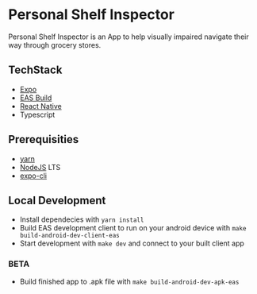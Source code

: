 # Personal Shelf Inspector

Personal Shelf Inspector is an App to help visually impaired navigate their way through grocery stores.

## TechStack
- [Expo](https://docs.expo.io/)
- [EAS Build](https://docs.expo.dev/build/introduction/)
- [React Native](https://reactnative.dev/)
- Typescript


## Prerequisities

- [yarn](https://yarnpkg.com/lang/en/docs/install/)
- [NodeJS](https://nodejs.org/en/) LTS
- [expo-cli](https://docs.expo.io/)

## Local Development

- Install dependecies with `yarn install`
- Build EAS development client to run on your android device with `make build-android-dev-client-eas`
- Start development with `make dev` and connect to your built client app


### BETA
- Build finished app to .apk file with `make build-android-dev-apk-eas`
